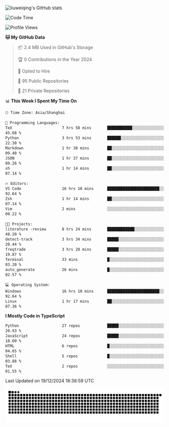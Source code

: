 ![liuweiqing's GitHub stats](https://github-readme-stats.vercel.app/api?username=14790897&show_icons=true&locale=cn&include_all_commits=true&count_private=true)

<!--START_SECTION:waka-->
![Code Time](http://img.shields.io/badge/Code%20Time-1%2C694%20hrs%2049%20mins-blue)

![Profile Views](http://img.shields.io/badge/Profile%20Views-26-blue)

**🐱 My GitHub Data** 

> 📦 2.4 MB Used in GitHub's Storage 
 > 
> 🏆 0 Contributions in the Year 2024
 > 
> 💼 Opted to Hire
 > 
> 📜 95 Public Repositories 
 > 
> 🔑 21 Private Repositories 
 > 
📊 **This Week I Spent My Time On** 

```text
🕑︎ Time Zone: Asia/Shanghai

💬 Programming Languages: 
TeX                      7 hrs 58 mins       ███████████░░░░░░░░░░░░░░   45.68 % 
Python                   3 hrs 53 mins       ██████░░░░░░░░░░░░░░░░░░░   22.30 % 
Markdown                 1 hr 38 mins        ██░░░░░░░░░░░░░░░░░░░░░░░   09.40 % 
JSON                     1 hr 37 mins        ██░░░░░░░░░░░░░░░░░░░░░░░   09.26 % 
sh                       1 hr 14 mins        ██░░░░░░░░░░░░░░░░░░░░░░░   07.14 % 

🔥 Editors: 
VS Code                  16 hrs 10 mins      ███████████████████████░░   92.64 % 
Zsh                      1 hr 14 mins        ██░░░░░░░░░░░░░░░░░░░░░░░   07.14 % 
Vim                      2 mins              ░░░░░░░░░░░░░░░░░░░░░░░░░   00.22 % 

🐱‍💻 Projects: 
literature -review       8 hrs 24 mins       ████████████░░░░░░░░░░░░░   48.20 % 
detect-track             3 hrs 34 mins       █████░░░░░░░░░░░░░░░░░░░░   20.44 % 
freqtrade                3 hrs 28 mins       █████░░░░░░░░░░░░░░░░░░░░   19.87 % 
Terminal                 33 mins             █░░░░░░░░░░░░░░░░░░░░░░░░   03.20 % 
auto_generate            26 mins             █░░░░░░░░░░░░░░░░░░░░░░░░   02.57 % 

💻 Operating System: 
Windows                  16 hrs 10 mins      ███████████████████████░░   92.64 % 
Linux                    1 hr 17 mins        ██░░░░░░░░░░░░░░░░░░░░░░░   07.36 % 
```

**I Mostly Code in TypeScript** 

```text
Python                   27 repos            █████░░░░░░░░░░░░░░░░░░░░   20.93 % 
JavaScript               24 repos            █████░░░░░░░░░░░░░░░░░░░░   18.60 % 
HTML                     6 repos             █░░░░░░░░░░░░░░░░░░░░░░░░   04.65 % 
Shell                    5 repos             █░░░░░░░░░░░░░░░░░░░░░░░░   03.88 % 
TeX                      2 repos             ░░░░░░░░░░░░░░░░░░░░░░░░░   01.55 % 
```




 Last Updated on 19/12/2024 18:38:59 UTC
<!--END_SECTION:waka-->

<picture>
  <source media="(prefers-color-scheme: dark)" srcset="https://raw.githubusercontent.com/14790897/14790897/output/github-contribution-grid-snake-dark.svg" />
  <source media="(prefers-color-scheme: light)" srcset="https://raw.githubusercontent.com/14790897/14790897/output/github-contribution-grid-snake.svg" />
  <img alt="github-snake" src="https://raw.githubusercontent.com/14790897/14790897/output/github-contribution-grid-snake.svg" />
</picture>
